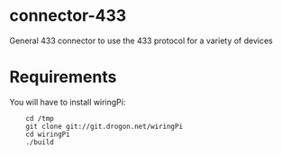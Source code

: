 # connector-433
General 433 connector to use the 433 protocol for a variety of devices

# Requirements
You will have to install wiringPi:

```
    cd /tmp
    git clone git://git.drogon.net/wiringPi
    cd wiringPi
    ./build
```